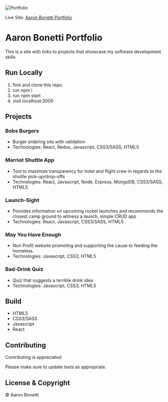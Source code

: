 ![Portfolio](https://www.aaronmikebonetti.com/static/media/May-You-Have-Enough.06348224.webp "Portfolio")

 Live Site: [Aaron Bonetti Portfolio](https://www.aaronmikebonetti.com)

# Aaron Bonetti Portfolio

This is a site with links to projects that showcase my software development skills
## Run Locally

1. fork and clone this repo.
2. run npm i
3. run npm start
4. visit localhost:3000

## Projects

### Bobs Burgers
    
* Burger ordering site with validation
* Technologies: React, Redux, Javascript, CSS3/SASS, HTML5

### Marriot Shuttle App
    
* Tool to maximize transparency for hotel and flight crew in regards to the shuttle pick-up/drop-offs
* Technologies: React, Javascript, Node, Express, MongoDB, CSS3/SASS, HTML5

### Launch-Sight
    
* Provides information on upcoming rocket launches and recommends the closest camp ground to witness a launch, simple CRUD app
* Technologies: React, Javascript, CSS3/SASS, HTML5

### May You Have Enough
    
* Non Profit website promoting and supporting the cause to feeding the homeless.
* Technologies: Javascript, CSS3, HTML5

### Bad-Drink Quiz

* Quiz that suggests a terrible drink idea
* Technologies: Javascript, CSS3, HTML5

## Build

* HTML5
* CSS3/SASS
* Javascript
* React

## Contributing

Contributing is appreciated

Please make sure to update tests as appropriate.

## License & Copyright

© Aaron Bonetti
